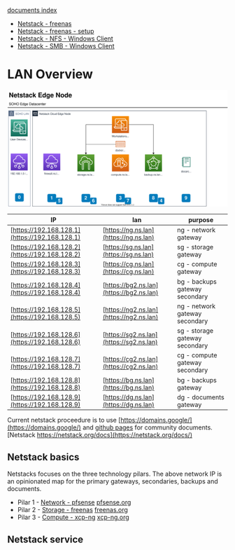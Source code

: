 [documents index](../)

- [Netstack - freenas](./storage/freenas)
- [Netstack - freenas - setup](./storage/freenas/setup)
- [Netstack - NFS - Windows Client](./storage/windows)
- [Netstack - SMB - Windows Client](./storage/windows)

# LAN Overview

![netstackEdgeNode](./netstackEdgeNode.svg)

| IP | lan | purpose |
|----|-----|---------|
| [https://192.168.128.1](https://192.168.128.1) | [https://ng.ns.lan](https://ng.ns.lan) | ng - network gateway | 
| [https://192.168.128.2](https://192.168.128.2) | [https://sg.ns.lan](https://sg.ns.lan) | sg - storage gateway | 
| [https://192.168.128.3](https://192.168.128.3) | [https://cg.ns.lan](https://cg.ns.lan) | cg - compute gateway | 
| [https://192.168.128.4](https://192.168.128.4) | [https://bg2.ns.lan](https://bg2.ns.lan) | bg - backups gateway secondary|
| [https://192.168.128.5](https://192.168.128.5) | [https://ng2.ns.lan](https://ng2.ns.lan) | ng - network gateway secondary| 
| [https://192.168.128.6](https://192.168.128.6) | [https://sg2.ns.lan](https://sg2.ns.lan) | sg - storage gateway secondary| 
| [https://192.168.128.7](https://192.168.128.7) | [https://cg2.ns.lan](https://cg2.ns.lan) | cg - compute gateway secondary| 
| [https://192.168.128.8](https://192.168.128.8) | [https://bg.ns.lan](https://bg.ns.lan) | bg - backups gateway |
| [https://192.168.128.9](https://192.168.128.9) | [https://dg.ns.lan](https://dg.ns.lan) | dg - documents gateway | 

Current netstack proceedure is to use [https://domains.google/](https://domains.google/) and [github pages](https://github.com) for community documents.  [Netstack https://netstack.org/docs](https://netstack.org/docs/)

## Netstack basics
Netstacks focuses on the three technology pilars.  The above network IP is an opinionated map for the primary gateways, secondaries, backups and documents.

- Pilar 1 - [Network - pfsense](./network/pfsense/) [pfsense.org](https://www.pfsense.org/)
- Pilar 2 - [Storage - freenas](./storage/freenas/) [freenas.org](https://www.freenas.org/)
- Pilar 3 - [Compute - xcp-ng](./compute/xcp-ng/) [xcp-ng.org](https://xcp-ng.org/)

## Netstack service
